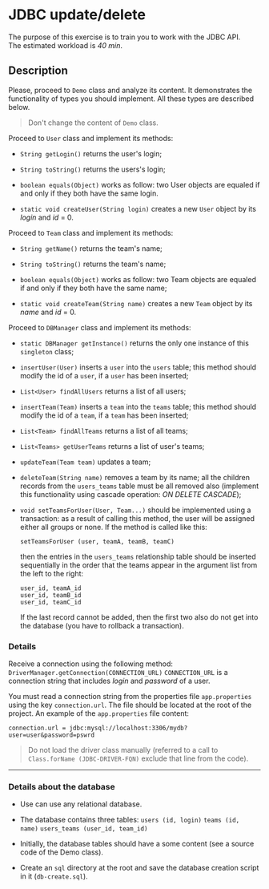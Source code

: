 # JDBC update/delete
 
The purpose of this exercise is to train you to work with the JDBC API.  
The estimated workload is *40 min*.

## Description

Please, proceed to `Demo` class and analyze its content. It demonstrates the functionality of types you should implement. All these types are described below.

> Don't change the content of `Demo` class.

Proceed to `User` class and implement its methods:

* `String getLogin()` returns the user's login;

* `String toString()` returns the users's login;

* `boolean equals(Object)` works as follow: two User objects are equaled if and only if they both have the same login.

* `static void createUser(String login)` creates a new `User` object by its *login* and *id* = 0.

Proceed to `Team` class and implement its methods:

* `String getName()` returns the team's name;

* `String toString()` returns the team's name;

* `boolean equals(Object)` works as follow: two Team objects are equaled if and only if they both have the same name;

* `static void createTeam(String name)` creates a new `Team` object by its *name* and *id* = 0.

Proceed to `DBManager` class and implement its methods:

* `static DBManager getInstance()` returns the only one instance of this `singleton` class;

* `insertUser(User)` inserts a `user` into the `users` table; this method should modify the id of a `user`, if a `user` has been inserted;

* `List<User> findAllUsers` returns a list of all users;

* `insertTeam(Team)` inserts a `team` into the `teams` table; this method should modify the id of a `team`, if a `team` has been inserted;

* `List<Team> findAllTeams` returns a list of all teams;

* `List<Teams> getUserTeams` returns a list of user's teams;

* `updateTeam(Team team)` updates a team;

* `deleteTeam(String name)` removes a team by its name; all the children records from the `users_teams` table must be all removed also (implement this functionality using cascade operation: *ON DELETE CASCADE*);

* `void setTeamsForUser(User, Team...)` should be implemented using a transaction: as a result of calling this method, the user will be assigned either all groups or none. If the method is called like this:
    ```
    setTeamsForUser (user, teamA, teamB, teamC)
    ```
    then the entries in the `users_teams` relationship table should be inserted sequentially in the order that the teams appear in the argument list from the left to the right:
    ```
    user_id, teamA_id 
    user_id, teamB_id  
    user_id, teamC_id
    ```
    If the last record cannot be added, then the first two also do not get into the database (you have to rollback a transaction).  

### Details

Receive a connection using the following method:
`DriverManager.getConnection(CONNECTION_URL)`
`CONNECTION_URL` is a connection string that includes *login* and *password* of a user.

You must read a connection string from the properties file `app.properties` using the key `connection.url`. The file should be located at the root of the project. An example of the `app.properties` file content:
```
connection.url = jdbc:mysql://localhost:3306/mydb?user=user&password=pswrd
```

> Do not load the driver class manually (referred to a call to 
`Class.forName (JDBC-DRIVER-FQN)`
exclude that line from the code).

***

### Details about the database

* Use can use any relational database.  

* The database contains three tables: 
`users (id, login)`
`teams (id, name)`
`users_teams (user_id, team_id)`

* Initially, the database tables should have a some content (see a source code of the Demo class).

* Create an `sql` directory at the root and save the database creation script in it (`db-create.sql`).
